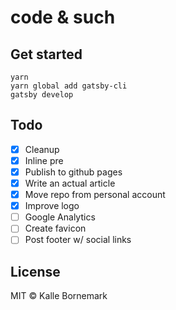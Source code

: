 # code & such

## Get started
```
yarn
yarn global add gatsby-cli
gatsby develop
```

## Todo
- [X] Cleanup
- [X] Inline pre
- [X] Publish to github pages
- [X] Write an actual article
- [X] Move repo from personal account
- [X] Improve logo
- [ ] Google Analytics
- [ ] Create favicon
- [ ] Post footer w/ social links

## License

MIT © Kalle Bornemark
